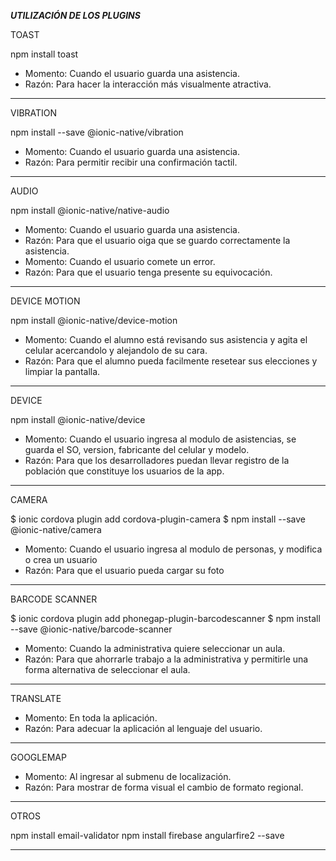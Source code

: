*********UTILIZACIÓN DE LOS PLUGINS*********

TOAST

npm install toast

* Momento: Cuando el usuario guarda una asistencia.
* Razón: Para hacer la interacción más visualmente atractiva.

--------------------------------------

VIBRATION

npm install --save @ionic-native/vibration

* Momento: Cuando el usuario guarda una asistencia.
* Razón: Para permitir recibir una confirmación tactil.

--------------------------------------

AUDIO

npm install @ionic-native/native-audio

* Momento: Cuando el usuario guarda una asistencia.
* Razón: Para que el usuario oiga que se guardo correctamente la asistencia.
* Momento: Cuando el usuario comete un error.
* Razón: Para que el usuario tenga presente su equivocación.

--------------------------------------------

DEVICE MOTION

npm install @ionic-native/device-motion

* Momento: Cuando el alumno está revisando sus asistencia y agita el celular acercandolo y alejandolo de su cara.
* Razón: Para que el alumno pueda facilmente resetear sus elecciones y limpiar la pantalla.

--------------------------------------------

DEVICE

npm install @ionic-native/device

* Momento: Cuando el usuario ingresa al modulo de asistencias, se guarda el SO, version, fabricante del celular y modelo.
* Razón: Para que los desarrolladores puedan llevar registro de la población que constituye los usuarios de la app.

----------------------------------------------

CAMERA

$ ionic cordova plugin add cordova-plugin-camera
$ npm install --save @ionic-native/camera

* Momento: Cuando el usuario ingresa al modulo de personas, y modifica o crea un usuario
* Razón: Para que el usuario pueda cargar su foto

----------------------------------------------

BARCODE SCANNER

$ ionic cordova plugin add phonegap-plugin-barcodescanner
$ npm install --save @ionic-native/barcode-scanner

* Momento: Cuando la administrativa quiere seleccionar un aula.
* Razón: Para que ahorrarle trabajo a la administrativa y permitirle una forma alternativa de seleccionar el aula.

--------------------------------------------------------------------------------------------

TRANSLATE

* Momento: En toda la aplicación.
* Razón: Para adecuar la aplicación al lenguaje del usuario.

----------------------------------------------

GOOGLEMAP

* Momento: Al ingresar al submenu de localización.
* Razón: Para mostrar de forma visual el cambio de formato regional.

----------------------------------------------


OTROS

npm install email-validator
npm install firebase angularfire2 --save

----------------------------------------------